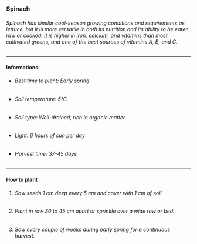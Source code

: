### Spinach

###### Spinach has similar cool-season growing conditions and requirements as lettuce, but it is more versatile in both its nutrition and its ability to be eaten raw or cooked. It is higher in iron, calcium, and vitamins than most cultivated greens, and one of the best sources of vitamins A, B, and C.

---

#### Informations:

- ###### Best time to plant: Early spring
- ###### Soil temperature: 5°C
- ###### Soil type: Well-drained, rich in organic matter
- ###### Light: 6 hours of sun per day
- ###### Harvest time: 37-45 days

---

#### How to plant

1. ###### Sow seeds 1 cm deep every 5 cm and cover with 1 cm of soil.
2. ###### Plant in row 30 to 45 cm apart or sprinkle over a wide row or bed.
3. ###### Sow every couple of weeks during early spring for a continuous harvest.